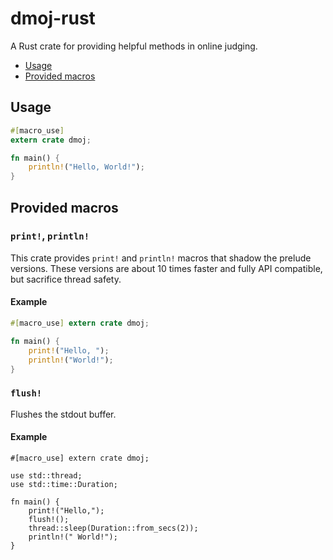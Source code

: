 # dmoj-rust

A Rust crate for providing helpful methods in online judging.

- [Usage](#usage)
- [Provided macros](#provided-macros)

## Usage

```rust
#[macro_use]
extern crate dmoj;

fn main() {
    println!("Hello, World!");
}
```

## Provided macros

### `print!`, `println!`

This crate provides `print!` and `println!` macros that shadow the prelude versions. These versions are about 10 times faster and fully API compatible, but sacrifice thread safety.

#### Example

```rust
#[macro_use] extern crate dmoj;

fn main() {
    print!("Hello, ");
    println!("World!");
}
```

### `flush!`

Flushes the stdout buffer.

#### Example

```
#[macro_use] extern crate dmoj;

use std::thread;
use std::time::Duration;

fn main() {
    print!("Hello,");
    flush!();
    thread::sleep(Duration::from_secs(2));
    println!(" World!");
}
```
